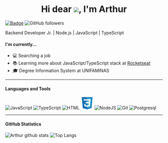 <h1 align="center">Hi dear <img src="https://raw.githubusercontent.com/kaueMarques/kaueMarques/master/hi.gif" width="30px">, I'm Arthur</h1>

[![Badge](https://img.shields.io/static/v1?label=&message=Arthur&color=blue&style=flat-square&logo=Linkedin&logoColor=white&link=https://www.linkedin.com/in/arthurgmachado/)](https://www.linkedin.com/in/arthurgmachado/)
![GitHub followers](https://img.shields.io/github/followers/arthurgmr?label=Follow&style=social)

Backend Developer Jr. | Node.js | JavaScript | TypeScript

#### I'm currently...

- 💻 Searching a job
- 📚 Learning more about JavaScript/TypeScript stack at [Rocketseat](https://github.com/Rocketseat)
- 🎓 Degree Information System at UNIFAMINAS

---

#### Languages and Tools

<p align="left"> 
<img src="https://upload.vectorlogo.zone/logos/javascript/images/239ec8a4-163e-4792-83b6-3f6d96911757.svg" alt="JavaScript" title="JavaScript" width="40" height="40"/> <img src="https://www.vectorlogo.zone/logos/typescriptlang/typescriptlang-icon.svg" alt="TypeScript" title="TypeScript" width="40" height="40"/> <img src="https://www.vectorlogo.zone/logos/w3_html5/w3_html5-icon.svg" alt="HTML" title="HTML" width="40" height="40"/> <img src="https://github.com/devicons/devicon/blob/master/icons/css3/css3-original.svg" alt="CSS" title="CSS" width="40" height="40"/> <img src="https://www.vectorlogo.zone/logos/nodejs/nodejs-icon.svg" alt="NodeJS" title="NodeJS" width="40" height="40"/> <img src="https://www.vectorlogo.zone/logos/git-scm/git-scm-icon.svg" alt="Git" title="Git" width="40" height="40"/> <img src="https://www.vectorlogo.zone/logos/postgresql/postgresql-icon.svg" alt="Postgresql" title="Postgresql" width="40" height="40"/> </p>

---

#### GitHub Statistics

<p align="left">
  <img src="https://github-readme-stats.vercel.app/api?username=arthurgmr&count_private=true&show_icons=true&theme=radical" alt="Arthur github stats" width="400"/>
  <img src="https://github-readme-stats.vercel.app/api/top-langs/?username=arthurgmr&layout=compact&exclude_repo=exposure-fusion&theme=radical" alt="Top Langs" width="334"/>
</p>